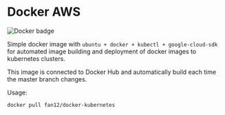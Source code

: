 # Docker AWS
![Docker badge](https://img.shields.io/docker/build/fan12/docker-aws.svg)

Simple docker image with ``ubuntu + docker + kubectl + google-cloud-sdk`` for automated image building and deployment of docker images to kubernetes clusters.

This image is connected to Docker Hub and automatically build each time the master branch changes.

Usage:

``
docker pull fan12/docker-kubernetes
``
